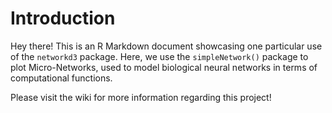 # Introduction

Hey there! This is an R Markdown document showcasing one particular use of the `networkd3` package. Here, we use the `simpleNetwork()` package to plot Micro-Networks, used to model biological neural networks in terms of computational functions.

Please visit the wiki for more information regarding this project!
